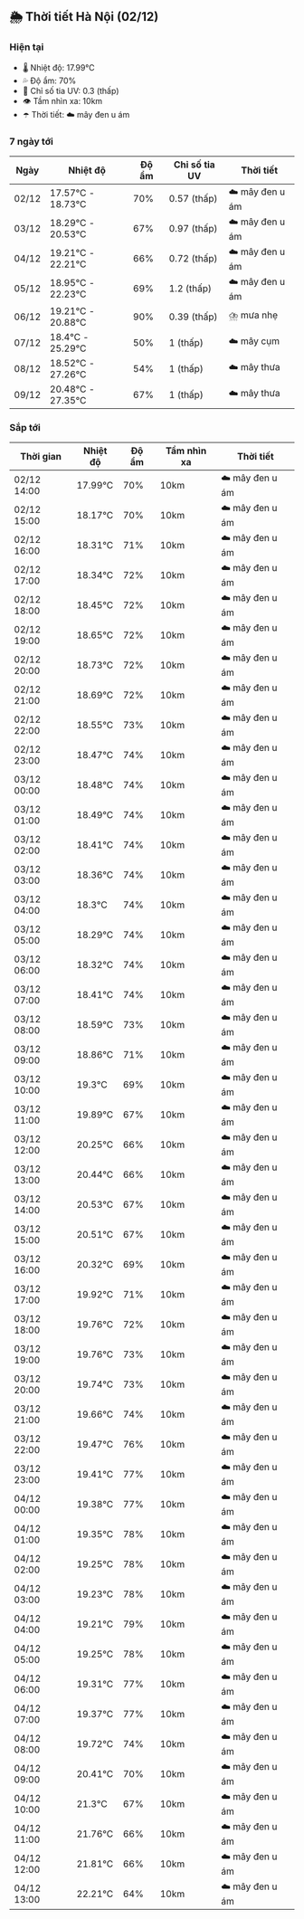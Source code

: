## 🌦️ Thời tiết Hà Nội (02/12)

### Hiện tại

- 🌡️ Nhiệt độ: 17.99℃
- 💦 Độ ẩm: 70%
- 🌟 Chỉ số tia UV: 0.3 (thấp)
- 👁️ Tầm nhìn xa: 10km
- ☂️ Thời tiết: ☁️ mây đen u ám

### 7 ngày tới

| Ngày | Nhiệt độ | Độ ẩm | Chỉ số tia UV | Thời tiết |
| --- | --- | --- | --- | --- |
| 02/12 | 17.57℃ - 18.73℃ | 70% | 0.57 (thấp) | ☁️ mây đen u ám |
| 03/12 | 18.29℃ - 20.53℃ | 67% | 0.97 (thấp) | ☁️ mây đen u ám |
| 04/12 | 19.21℃ - 22.21℃ | 66% | 0.72 (thấp) | ☁️ mây đen u ám |
| 05/12 | 18.95℃ - 22.23℃ | 69% | 1.2 (thấp) | ☁️ mây đen u ám |
| 06/12 | 19.21℃ - 20.88℃ | 90% | 0.39 (thấp) | ⛈️ mưa nhẹ |
| 07/12 | 18.4℃ - 25.29℃ | 50% | 1 (thấp) | ☁️ mây cụm |
| 08/12 | 18.52℃ - 27.26℃ | 54% | 1 (thấp) | ☁️ mây thưa |
| 09/12 | 20.48℃ - 27.35℃ | 67% | 1 (thấp) | ☁️ mây thưa |

### Sắp tới

| Thời gian | Nhiệt độ | Độ ẩm | Tầm nhìn xa | Thời tiết |
| --- | --- | --- | --- | --- |
| 02/12 14:00 | 17.99℃ | 70% | 10km | ☁️ mây đen u ám |
| 02/12 15:00 | 18.17℃ | 70% | 10km | ☁️ mây đen u ám |
| 02/12 16:00 | 18.31℃ | 71% | 10km | ☁️ mây đen u ám |
| 02/12 17:00 | 18.34℃ | 72% | 10km | ☁️ mây đen u ám |
| 02/12 18:00 | 18.45℃ | 72% | 10km | ☁️ mây đen u ám |
| 02/12 19:00 | 18.65℃ | 72% | 10km | ☁️ mây đen u ám |
| 02/12 20:00 | 18.73℃ | 72% | 10km | ☁️ mây đen u ám |
| 02/12 21:00 | 18.69℃ | 72% | 10km | ☁️ mây đen u ám |
| 02/12 22:00 | 18.55℃ | 73% | 10km | ☁️ mây đen u ám |
| 02/12 23:00 | 18.47℃ | 74% | 10km | ☁️ mây đen u ám |
| 03/12 00:00 | 18.48℃ | 74% | 10km | ☁️ mây đen u ám |
| 03/12 01:00 | 18.49℃ | 74% | 10km | ☁️ mây đen u ám |
| 03/12 02:00 | 18.41℃ | 74% | 10km | ☁️ mây đen u ám |
| 03/12 03:00 | 18.36℃ | 74% | 10km | ☁️ mây đen u ám |
| 03/12 04:00 | 18.3℃ | 74% | 10km | ☁️ mây đen u ám |
| 03/12 05:00 | 18.29℃ | 74% | 10km | ☁️ mây đen u ám |
| 03/12 06:00 | 18.32℃ | 74% | 10km | ☁️ mây đen u ám |
| 03/12 07:00 | 18.41℃ | 74% | 10km | ☁️ mây đen u ám |
| 03/12 08:00 | 18.59℃ | 73% | 10km | ☁️ mây đen u ám |
| 03/12 09:00 | 18.86℃ | 71% | 10km | ☁️ mây đen u ám |
| 03/12 10:00 | 19.3℃ | 69% | 10km | ☁️ mây đen u ám |
| 03/12 11:00 | 19.89℃ | 67% | 10km | ☁️ mây đen u ám |
| 03/12 12:00 | 20.25℃ | 66% | 10km | ☁️ mây đen u ám |
| 03/12 13:00 | 20.44℃ | 66% | 10km | ☁️ mây đen u ám |
| 03/12 14:00 | 20.53℃ | 67% | 10km | ☁️ mây đen u ám |
| 03/12 15:00 | 20.51℃ | 67% | 10km | ☁️ mây đen u ám |
| 03/12 16:00 | 20.32℃ | 69% | 10km | ☁️ mây đen u ám |
| 03/12 17:00 | 19.92℃ | 71% | 10km | ☁️ mây đen u ám |
| 03/12 18:00 | 19.76℃ | 72% | 10km | ☁️ mây đen u ám |
| 03/12 19:00 | 19.76℃ | 73% | 10km | ☁️ mây đen u ám |
| 03/12 20:00 | 19.74℃ | 73% | 10km | ☁️ mây đen u ám |
| 03/12 21:00 | 19.66℃ | 74% | 10km | ☁️ mây đen u ám |
| 03/12 22:00 | 19.47℃ | 76% | 10km | ☁️ mây đen u ám |
| 03/12 23:00 | 19.41℃ | 77% | 10km | ☁️ mây đen u ám |
| 04/12 00:00 | 19.38℃ | 77% | 10km | ☁️ mây đen u ám |
| 04/12 01:00 | 19.35℃ | 78% | 10km | ☁️ mây đen u ám |
| 04/12 02:00 | 19.25℃ | 78% | 10km | ☁️ mây đen u ám |
| 04/12 03:00 | 19.23℃ | 78% | 10km | ☁️ mây đen u ám |
| 04/12 04:00 | 19.21℃ | 79% | 10km | ☁️ mây đen u ám |
| 04/12 05:00 | 19.25℃ | 78% | 10km | ☁️ mây đen u ám |
| 04/12 06:00 | 19.31℃ | 77% | 10km | ☁️ mây đen u ám |
| 04/12 07:00 | 19.37℃ | 77% | 10km | ☁️ mây đen u ám |
| 04/12 08:00 | 19.72℃ | 74% | 10km | ☁️ mây đen u ám |
| 04/12 09:00 | 20.41℃ | 70% | 10km | ☁️ mây đen u ám |
| 04/12 10:00 | 21.3℃ | 67% | 10km | ☁️ mây đen u ám |
| 04/12 11:00 | 21.76℃ | 66% | 10km | ☁️ mây đen u ám |
| 04/12 12:00 | 21.81℃ | 66% | 10km | ☁️ mây đen u ám |
| 04/12 13:00 | 22.21℃ | 64% | 10km | ☁️ mây đen u ám |
